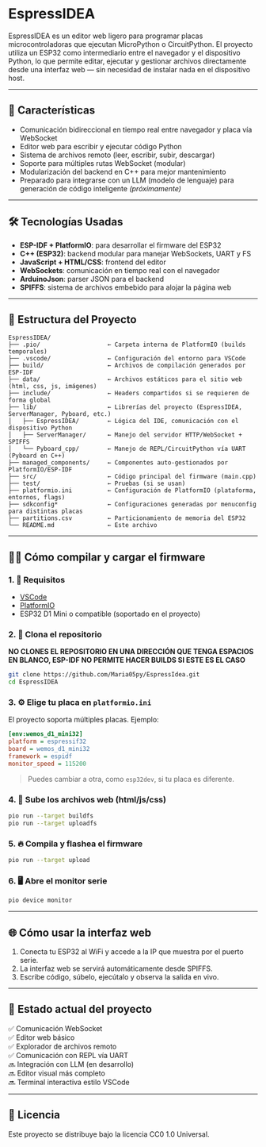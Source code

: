 
# EspressIDEA

EspressIDEA es un editor web ligero para programar placas microcontroladoras que ejecutan MicroPython o CircuitPython. El proyecto utiliza un ESP32 como intermediario entre el navegador y el dispositivo Python, lo que permite editar, ejecutar y gestionar archivos directamente desde una interfaz web — sin necesidad de instalar nada en el dispositivo host.

---

## 🚀 Características

- Comunicación bidireccional en tiempo real entre navegador y placa vía WebSocket
- Editor web para escribir y ejecutar código Python
- Sistema de archivos remoto (leer, escribir, subir, descargar)
- Soporte para múltiples rutas WebSocket (modular)
- Modularización del backend en C++ para mejor mantenimiento
- Preparado para integrarse con un LLM (modelo de lenguaje) para generación de código inteligente *(próximamente)*

---

## 🛠️ Tecnologías Usadas

- **ESP-IDF + PlatformIO**: para desarrollar el firmware del ESP32
- **C++ (ESP32)**: backend modular para manejar WebSockets, UART y FS
- **JavaScript + HTML/CSS**: frontend del editor
- **WebSockets**: comunicación en tiempo real con el navegador
- **ArduinoJson**: parser JSON para el backend
- **SPIFFS**: sistema de archivos embebido para alojar la página web

---

## 🧩 Estructura del Proyecto

```
EspressIDEA/
├── .pio/                   ← Carpeta interna de PlatformIO (builds temporales)
├── .vscode/                ← Configuración del entorno para VSCode
├── build/                  ← Archivos de compilación generados por ESP-IDF
├── data/                   ← Archivos estáticos para el sitio web (html, css, js, imágenes)
├── include/                ← Headers compartidos si se requieren de forma global
├── lib/                    ← Librerías del proyecto (EspressIDEA, ServerManager, Pyboard, etc.)
│   ├── EspressIDEA/        ← Lógica del IDE, comunicación con el dispositivo Python
│   ├── ServerManager/      ← Manejo del servidor HTTP/WebSocket + SPIFFS
│   └── Pyboard_cpp/        ← Manejo de REPL/CircuitPython vía UART (Pyboard en C++)
├── managed_components/     ← Componentes auto-gestionados por PlatformIO/ESP-IDF
├── src/                    ← Código principal del firmware (main.cpp)
├── test/                   ← Pruebas (si se usan)
├── platformio.ini          ← Configuración de PlatformIO (plataforma, entornos, flags)
├── sdkconfig*              ← Configuraciones generadas por menuconfig para distintas placas
├── partitions.csv          ← Particionamiento de memoria del ESP32
└── README.md               ← Este archivo
```

---

## 🧑‍💻 Cómo compilar y cargar el firmware

### 1. 🧰 Requisitos

- [VSCode](https://code.visualstudio.com/)
- [PlatformIO](https://platformio.org/)
- ESP32 D1 Mini o compatible (soportado en el proyecto)

### 2. 🧪 Clona el repositorio

**NO CLONES EL REPOSITORIO EN UNA DIRECCIÓN QUE TENGA ESPACIOS EN BLANCO, ESP-IDF NO PERMITE HACER BUILDS SI ESTE ES EL CASO**

```bash
git clone https://github.com/Maria05py/EspressIdea.git
cd EspressIDEA
```

### 3. ⚙️ Elige tu placa en `platformio.ini`

El proyecto soporta múltiples placas. Ejemplo:

```ini
[env:wemos_d1_mini32]
platform = espressif32
board = wemos_d1_mini32
framework = espidf
monitor_speed = 115200
```

> Puedes cambiar a otra, como `esp32dev`, si tu placa es diferente.

### 4. 📂 Sube los archivos web (html/js/css)

```bash
pio run --target buildfs
pio run --target uploadfs
```

### 5. 🔥 Compila y flashea el firmware

```bash
pio run --target upload
```

### 6. 🖥️ Abre el monitor serie

```bash
pio device monitor
```

---

## 🌐 Cómo usar la interfaz web

1. Conecta tu ESP32 al WiFi y accede a la IP que muestra por el puerto serie.
2. La interfaz web se servirá automáticamente desde SPIFFS.
3. Escribe código, súbelo, ejecútalo y observa la salida en vivo.

---

## 🧭 Estado actual del proyecto

✅ Comunicación WebSocket  
✅ Editor web básico  
✅ Explorador de archivos remoto  
✅ Comunicación con REPL vía UART  
🔜 Integración con LLM (en desarrollo)  
🔜 Editor visual más completo  
🔜 Terminal interactiva estilo VSCode


---

## 📜 Licencia

Este proyecto se distribuye bajo la licencia CC0 1.0 Universal.
